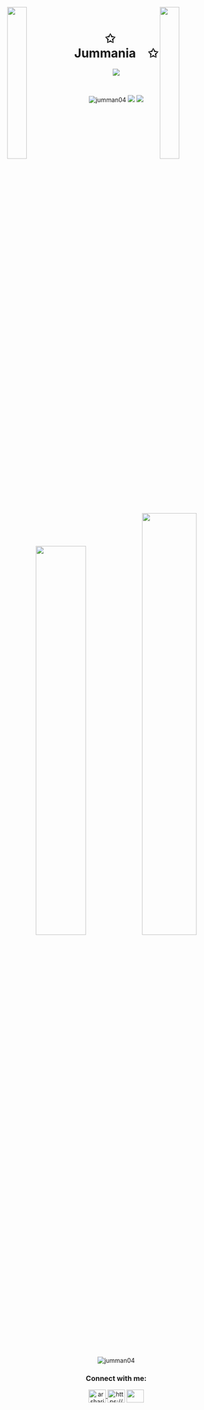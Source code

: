 <img align="left" src="https://user-images.githubusercontent.com/65187002/144930161-2f783401-8d27-4fdf-a2f7-cc0ba32f1f1f.gif" width="30%" style="display:inline;"><img align="right" src="https://user-images.githubusercontent.com/65187002/144930161-2f783401-8d27-4fdf-a2f7-cc0ba32f1f1f.gif" width="30%" style="display:inline;">
<br>

<p align="center">
    <h1 align="center">✩&emsp;Jummania&emsp;✩</h1>
</p>

<p align="center">
    <img src="https://readme-typing-svg.herokuapp.com/?lines=Yoooooooooooooooo;Welcome+to+my+profile!;Have+a+look+around!&font=Fira%20Code&color=%23D62F79&center=true&width=280&height=50">
</p>
<br>
<p align="center"> 
  <img src="https://komarev.com/ghpvc/?username=jumman04&label=Profile%20views&color=0e75b6&style=flat" alt="jumman04" /> 
<img src = "https://img.shields.io/github/followers/Jumman04?style=flat&color=blue&label=Followers&logo=github"</img>
  <img src = "https://img.shields.io/static/v1?message=Jummania%20Slider&logo=neovim&labelColor=5d5d5d&color=57a143&label=Entrepreneur%20of"</img>
</p>

<p align="center">
    <a href="https://github.com/Jumman04/"><img width="48%" src="https://gh-readme-profile.vercel.app/api?username=Jumman04&theme=dark"></a>
    <a href="https://github.com/Jumman04"><img width="50%" src="https://github-readme-stats.vercel.app/api/top-langs?username=jumman04&theme=dark&layout=compact"></a>
  <img src="https://github-profile-trophy.vercel.app/?username=jumman04&theme=onedark" alt="jumman04" />
</p>

<h3 align="center">Connect with me:</h3>
<p align="center">
<a href="mailto:arsharifuddinjumman04@gmail.com" target="blank">
  <img align="center" src="https://upload.wikimedia.org/wikipedia/commons/thumb/7/7e/Gmail_icon_%282020%29.svg/2560px-Gmail_icon_%282020%29.svg.png" alt="arsharifuddinjumman04@gmail.com" height="30" width="40" />
</a>
<a href="https://stackoverflow.com/users/19610655/ar-sharif-uddin-jumman" target="blank"><img align="center" src="https://raw.githubusercontent.com/rahuldkjain/github-profile-readme-generator/master/src/images/icons/Social/stack-overflow.svg" alt="https://stackoverflow.com/users/19610655/ar-sharif-uddin-jumman" height="30" width="40" /></a>
  <a href="https://www.facebook.com/ar.sharifuddinjumman" target="_blank">
  <img align="center" src="https://raw.githubusercontent.com/rahuldkjain/github-profile-readme-generator/master/src/images/icons/Social/facebook.svg" height="30" width="40" />
</a>

</p>




